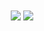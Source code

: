 <div align="center">  
  <img align="center" src="http://github-profile-summary-cards.vercel.app/api/cards/stats? username=suvesh0707&theme=github_dark" />
  <img align="center" src="http://github-profile-summary-cards.vercel.app/api/cards/repos-per-language?username=suvesh0707&theme=github_dark"/>
</div>
